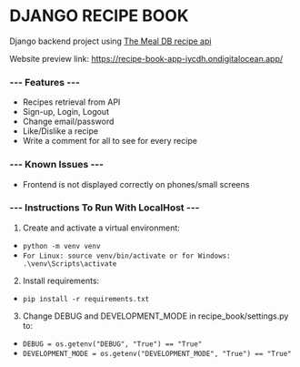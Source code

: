 # DJANGO RECIPE BOOK
Django backend project using <a href="https://www.themealdb.com/api.php" target="_blank">The Meal DB recipe api</a>

Website preview link:
https://recipe-book-app-iycdh.ondigitalocean.app/

### --- Features ---
<ul>
  <li>Recipes retrieval from API</li>
  <li>Sign-up, Login, Logout</li>
  <li>Change email/password</li>
  <li>Like/Dislike a recipe</li>
  <li>Write a comment for all to see for every recipe</li>
</ul>

### --- Known Issues ---
<ul>
  <li>Frontend is not displayed correctly on phones/small screens</li>
</ul>

### --- Instructions To Run With LocalHost ---
1. Create and activate a virtual environment:
  - `python -m venv venv`
  - `For Linux: source venv/bin/activate or for Windows: .\venv\Scripts\activate`
2. Install requirements:
  - `pip install -r requirements.txt`
3. Change DEBUG and DEVELOPMENT_MODE in recipe_book/settings.py to:
  - `DEBUG = os.getenv("DEBUG", "True") == "True"`
  - `DEVELOPMENT_MODE = os.getenv("DEVELOPMENT_MODE", "True") == "True"`
